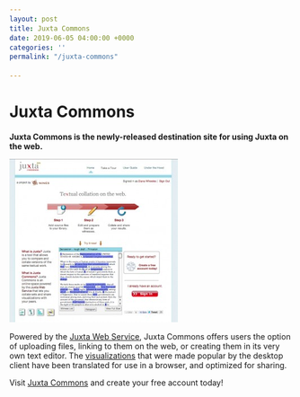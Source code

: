 ```yaml
---
layout: post
title: Juxta Commons
date: 2019-06-05 04:00:00 +0000
categories: ''
permalink: "/juxta-commons"

---
```

# Juxta Commons

**Juxta Commons is the newly-released destination site for using Juxta on the web.**

[![](/wp-content/uploads/2012/11/juxta_commons_home.11_2012-300x291.jpg "juxta_commons_home.11_2012")](http://www.juxtacommons.org/)

Powered by the [Juxta Web Service](https://github.com/performant-software/juxta-service/wiki), Juxta Commons offers users the option of uploading files, linking to them on the web, or creating them in its very own text editor. The [visualizations](http://juxtacommons.org/guide#visualizations) that were made popular by the desktop client have been translated for use in a browser, and optimized for sharing.

Visit [Juxta Commons](http://juxtacommons.org/) and create your free account today!